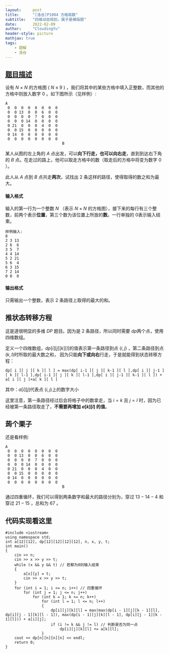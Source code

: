 ```yaml
---
layout:     post
title:      "[洛谷]P1004 方格取数"
subtitle:   "四维动态规划，属于是模版题"
date:       2022-02-09
author:     "CloudingYu"
header-style: picture
mathjax: true
tags:
    - 题解
    - 洛谷
---
```

## [题目描述](https://www.luogu.com.cn/problem/P1004)
设有 $N$ $×$ $N$ 的方格图 $($ $N$ $≤$ $9$ $)$ ，我们将其中的某些方格中填入正整数，而其他的方格中则放入数字 $0$ 。如下图所示（见样例）:
```
A
 0  0  0  0  0  0  0  0
 0  0 13  0  0  6  0  0
 0  0  0  0  7  0  0  0
 0  0  0 14  0  0  0  0
 0 21  0  0  0  4  0  0
 0  0 15  0  0  0  0  0
 0 14  0  0  0  0  0  0
 0  0  0  0  0  0  0  0
                         B
```
某人从图的左上角的 $A$ 点出发，可以**向下行走，也可以向右走**，直到到达右下角的 $B$ 点。在走过的路上，他可以取走方格中的数（取走后的方格中将变为数字 $0$ ）。

此人从 $A$ 点到 $B$ 点共走**两次**，试找出 $2$ 条这样的路径，使得取得的数之和为最大。

#### 输入格式
输入的第一行为一个整数 $N$ （表示 $N$ $×$ $N$ 的方格图），接下来的每行有三个整数，前两个表示**位置**，第三个数为该位置上所放的**数**。一行单独的 $0$表示输入结束。
```
样例输入:
8
2 3 13
2 6  6
3 5  7
4 4 14
5 2 21
5 6  4
6 3 15
7 2 14
0 0  0
```

#### 输出格式
只需输出一个整数，表示 $2$ 条路径上取得的最大的和。


## 推状态转移方程
这是道很明显的多维 $DP$ 题目。因为是 $2$ 条路径，所以同时需要 $dp$两个点，使用四维数组。

定义一个四维数组，$\displaystyle dp[ i ][ j ][ k ][ l ]$的值表示第一条路径到点 $\displaystyle ( i , j )$ ，第二条路径到点$\displaystyle ( k , l )$时所取的最大数之和，
因为只能**向下或向右**行走，于是就能得到状态转移方程：

```
dp[ i ][ j ][ k ][ l ] = max(dp[ i-1 ][ j ][ k-1 ][ l ],dp[ i ][ j-1 ][ k ][ l-1 ],dp[ i-1 ][ j ][ k ][ l-1 ],dp[ i ][ j-1 ][ k-1 ][ l ]) + a[ i ][ j ]+a[ k ][ l ]
```

其中：$\displaystyle a[ i ][ j ]$代表点 $\displaystyle ( i , j )$上的数字大小

这里注意，第一条路径经过后会将格子中的数拿走，当 $i=k$ 且 $j=l$ 时，因为已经被第一条路径取走了，**不需要再增加 $\displaystyle a[ k ][ l ]$ 的值**。


## 蒟个栗子
还是看样例:
```
A 
 0  0  0  0  0  0  0  0
 0  0 13  0  0  6  0  0
 0  0  0  0  7  0  0  0
 0  0  0 14  0  0  0  0
 0 21  0  0  0  4  0  0
 0  0 15  0  0  0  0  0
 0 14  0  0  0  0  0  0
 0  0  0  0  0  0  0  0
                         B
```
通过四重循环，我们可以得到两条数字和最大的路径分别为，穿过 $13-14-4$ 和穿过 $21-15$ ，总和为 $67$ 。

## 代码实现看这里
```
#include <iostream>
using namespace std;
int a[12][12], dp[12][12][12][12], n, x, y, t;
int main()
{
    cin >> n;
    cin >> x >> y >> t;
    while (x && y && t) // 若都为0则输入结束
    {
        a[x][y] = t;
        cin >> x >> y >> t;
    }
    for (int i = 1; i <= n; i++) // 四重循环
        for (int j = 1; j <= n; j++)
            for (int k = 1; k <= n; k++)
                for (int l = 1; l <= n; l++)
                {
                    dp[i][j][k][l] = max(max(dp[i - 1][j][k - 1][l], dp[i][j - 1][k][l - 1]), max(dp[i - 1][j][k][l - 1], dp[i][j - 1][k - 1][l])) + a[i][j];
                    if (i != k && j != l) // 判断是否为同一点
                        dp[i][j][k][l] += a[k][l];
                }
    cout << dp[n][n][n][n] << endl;
    return 0;
}
```